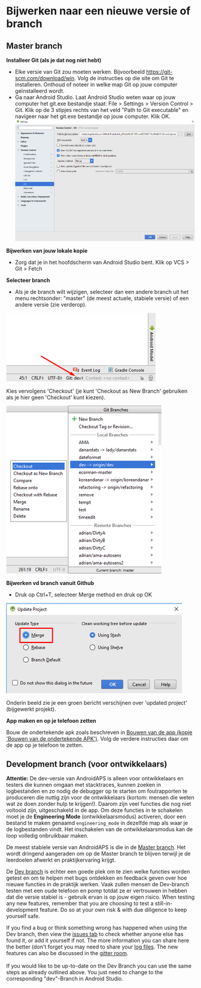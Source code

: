 # Bijwerken naar een nieuwe versie of branch

## Master branch

**Installeer Git (als je dat nog niet hebt)**

* Elke versie van Git zou moeten werken. Bijvoorbeeld <https://git-scm.com/download/win>. Volg de instructies op die site om Git te installeren. Onthoud of noteer in welke map Git op jouw computer geïnstalleerd wordt.
* Ga naar Android Studio. Laat Android Studio weten waar op jouw computer het git.exe bestandje staat: File > Settings > Version Control > Git. Klik op de 3 stipjes rechts van het veld "Path to Git executable" en navigeer naar het git.exe bestandje op jouw computer. Klik OK.![](../images/git.png)

**Bijwerken van jouw lokale kopie**

* Zorg dat je in het hoofdscherm van Android Studio bent. Klik op VCS > Git > Fetch

**Selecteer branch**

* Als je de branch wilt wijzigen, selecteer dan een andere branch uit het menu rechtsonder: "master" (de meest actuele, stabiele versie) of een andere versie (zie verderop).

![](../images/branchintray.png)

Kies vervolgens 'Checkout' (je kunt 'Checkout as New Branch' gebruiken als je hier geen 'Checkout' kunt kiezen).

![](../images/checkout.png)

**Bijwerken vd branch vanuit Github**

* Druk op Ctrl+T, selecteer Merge method en druk op OK

![](../images/merge.png)

Onderin beeld zie je een groen bericht verschijnen over 'updated project' (bijgewerkt projekt).

**App maken en op je telefoon zetten**

Bouw de ondertekende apk zoals beschreven in [Bouwen van de app (kopje 'Bouwen van de ondertekende APK')](Building-APK.html#generate-signed-apk). Volg de verdere instructies daar om de app op je telefoon te zetten.

## Development branch (voor ontwikkelaars)

**Attentie:** De dev-versie van AndroidAPS is alleen voor ontwikkelaars en testers die kunnen omgaan met stacktraces, kunnen zoeken in logbestanden en zo nodig de debugger op te starten om foutrapporten te produceren die nuttig zijn voor de ontwikkelaars (kortom: mensen die weten wat ze doen zonder hulp te krijgen!). Daarom zijn veel functies die nog niet voltooid zijn, uitgeschakeld in de app. Om deze functies in te schakelen moet je de **Engineering Mode** (ontwikkelaarsmodus) activeren, door een bestand te maken genaamd `engineering_mode` in dezelfde map als waar je de logbestanden vindt. Het inschakelen van de ontwikkelaarsmodus kan de loop volledig onbruikbaar maken.

De meest stabiele versie van AndroidAPS is die in de [Master branch](https://github.com/MilosKozak/AndroidAPS/tree/master). Het wordt dringend aangeraden om op de Master branch te blijven terwijl je de leerdoelen afwerkt en praktijkervaring krijgt.

De [Dev branch](https://github.com/MilosKozak/AndroidAPS/tree/dev) is echter een goede plek om te zien welke functies worden getest en om te helpen met bugs ontdekken en feedback geven over hoe nieuwe functies in de praktijk werken. Vaak zullen mensen de Dev-branch testen met een oude telefoon en pomp totdat ze er vertrouwen in hebben dat die versie stabiel is - gebruik ervan is op jouw eigen risico. When testing any new features, remember that you are choosing to test a still-in-development feature. Do so at your own risk & with due diligence to keep yourself safe.

If you find a bug or think something wrong has happened when using the Dev branch, then view the [issues tab](https://github.com/MilosKozak/AndroidAPS/issues) to check whether anyone else has found it, or add it yourself if not. The more information you can share here the better (don't forget you may need to share your [log files](../Usage/Accessing-logfiles.md). The new features can also be discussed in the [gitter room](https://gitter.im/MilosKozak/AndroidAPS). <br />  
If you would like to be up-to-date on the Dev Branch you can use the same steps as already outlined above. You just need to change to the corresponding "dev"-Branch in Android Studio.